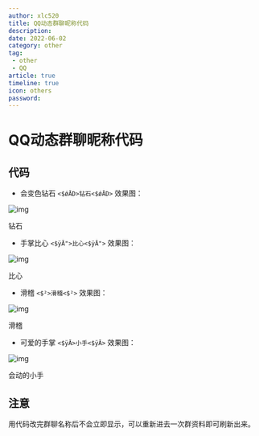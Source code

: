 ```yaml
---
author: xlc520
title: QQ动态群聊昵称代码
description: 
date: 2022-06-02
category: other
tag: 
 - other
 - QQ
article: true
timeline: true
icon: others
password: 
---
```


# QQ动态群聊昵称代码

## 代码

- 会变色钻石 `<$ǿĀD>钻石<$ǿĀD>` 效果图：

![img](https://static.xlc520.ml/blogImage/1620-16536500405884.png)

钻石

- 手掌比心 `<$ÿĀ">比心<$ÿĀ">` 效果图：

![img](https://static.xlc520.ml/blogImage/1620-16536500405881.png)

比心

- 滑稽 `<$²>滑稽<$²>` 效果图：

![img](https://static.xlc520.ml/blogImage/1620-16536500405882.png)

滑稽

- 可爱的手掌 `<$ÿĀ>小手<$ÿĀ>` 效果图：

![img](https://static.xlc520.ml/blogImage/1620-16536500405883.png)

会动的小手

## 注意

用代码改完群聊名称后不会立即显示，可以重新进去一次群资料即可刷新出来。